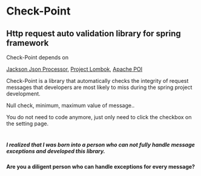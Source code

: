 
# Check-Point

## Http request auto validation library for spring framework

Check-Point depends on

[Jackson Json Processor](https://github.com/FasterXML/jackson), [Project Lombok](http://projectlombok.org/),
[Apache POI](https://github.com/apache/poi)

 Check-Point is a library that automatically checks the integrity of request messages that developers are most likely to miss during the spring project development.
 
Null check, minimum, maximum value of message..

You do not need to code anymore, just only need to click the checkbox on the setting page.

#
##### I realized that I was born into a person who can not fully handle message exceptions and developed this library.

#### Are you a diligent person who can handle exceptions for every message?
#


